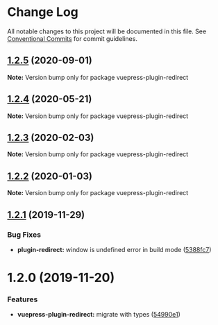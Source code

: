 # Change Log

All notable changes to this project will be documented in this file.
See [Conventional Commits](https://conventionalcommits.org) for commit guidelines.

## [1.2.5](https://github.com/vuepress/vuepress-community/compare/vuepress-plugin-redirect@1.2.4...vuepress-plugin-redirect@1.2.5) (2020-09-01)

**Note:** Version bump only for package vuepress-plugin-redirect

## [1.2.4](https://github.com/vuepress/vuepress-community/compare/vuepress-plugin-redirect@1.2.3...vuepress-plugin-redirect@1.2.4) (2020-05-21)

**Note:** Version bump only for package vuepress-plugin-redirect

## [1.2.3](https://github.com/vuepress/vuepress-community/compare/vuepress-plugin-redirect@1.2.2...vuepress-plugin-redirect@1.2.3) (2020-02-03)

**Note:** Version bump only for package vuepress-plugin-redirect

## [1.2.2](https://github.com/vuepress/vuepress-community/compare/vuepress-plugin-redirect@1.2.1...vuepress-plugin-redirect@1.2.2) (2020-01-03)

**Note:** Version bump only for package vuepress-plugin-redirect

## [1.2.1](https://github.com/vuepress/vuepress-community/compare/vuepress-plugin-redirect@1.2.0...vuepress-plugin-redirect@1.2.1) (2019-11-29)

### Bug Fixes

- **plugin-redirect:** window is undefined error in build mode ([5388fc7](https://github.com/vuepress/vuepress-community/commit/5388fc7e115d2f8935cd696ce9c864f086b8d379))

# 1.2.0 (2019-11-20)

### Features

- **vuepress-plugin-redirect:** migrate with types ([54990e1](https://github.com/vuepress/vuepress-community/commit/54990e1e47e642ce3db304a2eb1d6cb4aab44cf7))
